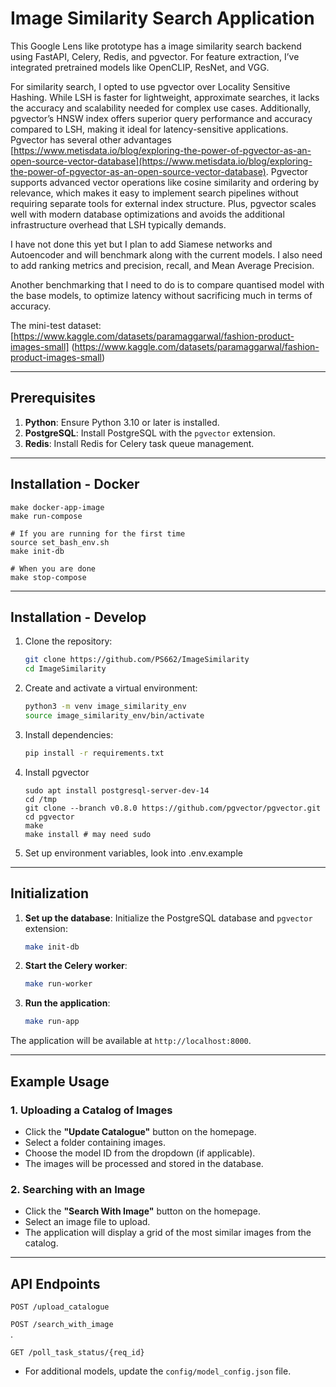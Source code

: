 
# Image Similarity Search Application

This Google Lens like prototype has a image similarity search backend using FastAPI, Celery, Redis, and pgvector. For feature extraction, I’ve integrated pretrained models like OpenCLIP, ResNet, and VGG.

For similarity search, I opted to use pgvector over Locality Sensitive Hashing. While LSH is faster for lightweight, approximate searches, it lacks the accuracy and scalability needed for complex use cases. Additionally, pgvector’s HNSW index offers superior query performance and accuracy compared to LSH, making it ideal for latency-sensitive applications. Pgvector has several other advantages  [https://www.metisdata.io/blog/exploring-the-power-of-pgvector-as-an-open-source-vector-database](https://www.metisdata.io/blog/exploring-the-power-of-pgvector-as-an-open-source-vector-database). Pgvector supports advanced vector operations like cosine similarity and ordering by relevance, which makes it easy to implement search pipelines without requiring separate tools for external index structure. Plus, pgvector scales well with modern database optimizations and avoids the additional infrastructure overhead that LSH typically demands.

I have not done this yet but I plan to add Siamese networks and Autoencoder and will benchmark along with the current models. I also need to add ranking metrics and precision, recall, and Mean Average Precision. 

Another benchmarking that I need to do is to compare quantised model with the base models, to optimize latency without sacrificing much in terms of accuracy.

The mini-test dataset: [https://www.kaggle.com/datasets/paramaggarwal/fashion-product-images-small] (https://www.kaggle.com/datasets/paramaggarwal/fashion-product-images-small)

---

## Prerequisites

1. **Python**: Ensure Python 3.10 or later is installed.
2. **PostgreSQL**: Install PostgreSQL with the `pgvector` extension.
3. **Redis**: Install Redis for Celery task queue management.


---

## Installation - Docker

```
make docker-app-image
make run-compose

# If you are running for the first time
source set_bash_env.sh
make init-db 

# When you are done
make stop-compose
```

---

## Installation - Develop

1. Clone the repository:
   ```bash
   git clone https://github.com/PS662/ImageSimilarity
   cd ImageSimilarity
   ```

2. Create and activate a virtual environment:
   ```bash
   python3 -m venv image_similarity_env
   source image_similarity_env/bin/activate
   ```

3. Install dependencies:
   ```bash
   pip install -r requirements.txt
   ```

4. Install pgvector

    ```
    sudo apt install postgresql-server-dev-14
    cd /tmp
    git clone --branch v0.8.0 https://github.com/pgvector/pgvector.git
    cd pgvector
    make
    make install # may need sudo
    ```

5. Set up environment variables, look into .env.example

---

## Initialization

1. **Set up the database**:
   Initialize the PostgreSQL database and `pgvector` extension:
   ```bash
   make init-db
   ```

2. **Start the Celery worker**:
   ```bash
   make run-worker
   ```

3. **Run the application**:
   ```bash
   make run-app
   ```

The application will be available at `http://localhost:8000`.

---

## Example Usage

### 1. **Uploading a Catalog of Images**

- Click the **"Update Catalogue"** button on the homepage.
- Select a folder containing images.
- Choose the model ID from the dropdown (if applicable).
- The images will be processed and stored in the database.

### 2. **Searching with an Image**

- Click the **"Search With Image"** button on the homepage.
- Select an image file to upload.
- The application will display a grid of the most similar images from the catalog.

---

## API Endpoints

`POST /upload_catalogue`  

`POST /search_with_image`  
.

`GET /poll_task_status/{req_id}`  


- For additional models, update the `config/model_config.json` file. 
